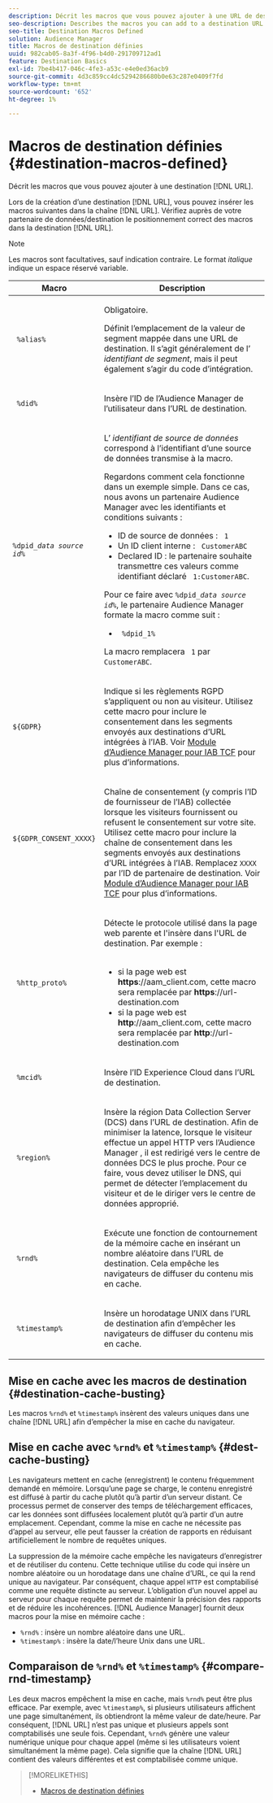 ```yaml
---
description: Décrit les macros que vous pouvez ajouter à une URL de destination.
seo-description: Describes the macros you can add to a destination URL.
seo-title: Destination Macros Defined
solution: Audience Manager
title: Macros de destination définies
uuid: 982cab05-8a3f-4f96-b4d0-291709712ad1
feature: Destination Basics
exl-id: 7be4b417-046c-4fe3-a53c-e4e0ed36acb9
source-git-commit: 4d3c859cc4dc5294286680b0e63c287e0409f7fd
workflow-type: tm+mt
source-wordcount: '652'
ht-degree: 1%

---
```


# Macros de destination définies {#destination-macros-defined}

Décrit les macros que vous pouvez ajouter à une destination [!DNL URL].

<!-- destination-macros.xml -->

Lors de la création d’une destination [!DNL URL], vous pouvez insérer les macros suivantes dans la chaîne [!DNL URL]. Vérifiez auprès de votre partenaire de données/destination le positionnement correct des macros dans la destination [!DNL URL].

>[!NOTE]
>
>Les macros sont facultatives, sauf indication contraire. Le format *italique* indique un espace réservé variable.

<table id="table_2C532EFB9DAE41B08714753EBD7DFB05"> 
 <thead> 
  <tr> 
   <th colname="col1" class="entry"> Macro </th> 
   <th colname="col2" class="entry"> Description </th> 
  </tr> 
 </thead>
 <tbody> 
  <tr> 
   <td colname="col1"> <p> <code> %alias%</code> </p> </td> 
   <td colname="col2"> <p>Obligatoire. </p> <p>Définit l’emplacement de la valeur de segment mappée dans une URL de destination. Il s’agit généralement de l’ <i>identifiant de segment</i>, mais il peut également s’agir du code d’intégration. </p> </td> 
  </tr> 
  <tr> 
   <td colname="col1"> <p> <code> %did%</code> </p> </td> 
   <td colname="col2"> <p>Insère l’ID <span class="keyword"> de l’Audience Manager</span> de l’utilisateur dans l’URL de destination. </p> </td> 
  </tr> 
  <tr> 
   <td colname="col1"> <p> <code>%dpid_<i>data source id</i>%</code> </p> </td> 
   <td colname="col2"> <p>L’ <i> identifiant de source de données</i> correspond à l’identifiant d’une source de données transmise à la macro. </p> <p>Regardons comment cela fonctionne dans un exemple simple. Dans ce cas, nous avons un partenaire <span class="keyword"> Audience Manager</span> avec les identifiants et conditions suivants : </p> 
    <ul id="ul_697508B437EB4090B121AFA5D519AFBE"> 
     <li id="li_32D9F72A7D1543A892DC7E1529E98A96">ID de source de données : <code> 1</code> </li> 
     <li id="li_099F5B63D2244B5AADA9B26CB6152E6B">Un ID client interne : <code> CustomerABC</code> </li> 
     <li id="li_0D9FE501C16444DDB388C8E934E5A8C6">Declared ID : le partenaire souhaite transmettre ces valeurs comme identifiant déclaré <code> 1:CustomerABC</code>. </li> 
    </ul> <p>Pour ce faire avec <code>%dpid_<i>data source id</i>%</code>, le partenaire <span class="keyword"> Audience Manager</span> formate la macro comme suit : </p> 
    <ul class="simplelist"> 
     <li> <code> %dpid_1%</code> </li> 
    </ul> <p>La macro remplacera <code> 1</code> par <code> CustomerABC</code>. </p> </td> 
  </tr> 
  <tr>
    <td><p><code>${GDPR}</code></p></td>
    <td><p>Indique si les règlements RGPD s’appliquent ou non au visiteur. Utilisez cette macro pour inclure le consentement dans les segments envoyés aux destinations d’URL intégrées à l’IAB. Voir <a href="../../overview/data-security-and-privacy/aam-iab-plugin.md">Module d’Audience Manager pour IAB TCF</a> pour plus d’informations.</p></td>
  </tr>
   <tr>
    <td><code>${GDPR_CONSENT_XXXX}</code></p></td>
    <td><p>Chaîne de consentement (y compris l’ID de fournisseur de l’IAB) collectée lorsque les visiteurs fournissent ou refusent le consentement sur votre site. Utilisez cette macro pour inclure la chaîne de consentement dans les segments envoyés aux destinations d’URL intégrées à l’IAB. Remplacez <code>XXXX</code> par l’ID de partenaire de destination. Voir <a href="../../overview/data-security-and-privacy/aam-iab-plugin.md">Module d’Audience Manager pour IAB TCF</a> pour plus d’informations. </p></td>
  </tr>
  <tr> 
   <td colname="col1"> <p><code> %http_proto%</code> </p> </td> 
   <td colname="col2"> <p>Détecte le protocole utilisé dans la page web parente et l'insère dans l'URL de destination. Par exemple :
     <br> 
     <ul id="ul_026F56EC46E94D9EB1153557C0F65325"> 
      <li id="li_B41EF140CC274CB68FE7213DD8B908C0">si la page web est <b>https</b>://aam_client.com, cette macro sera remplacée par <b>https</b>://url-destination.com </li> 
      <li id="li_BDCD6EA69B004A92BA6981952341BD77">si la page web est <b>http</b>://aam_client.com, cette macro sera remplacée par <b>http</b>://url-destination.com </li> 
     </ul> </p> </td> 
  </tr> 
  <tr> 
   <td colname="col1"> <p><code> %mcid%</code> </p> </td> 
   <td colname="col2"> <p>Insère l’ID <span class="keyword"> Experience Cloud</span> dans l’URL de destination. </p> </td> 
  </tr> 
  <tr> 
   <td colname="col1"> <p><code> %region%</code> </p> </td> 
   <td colname="col2"> <p>Insère la région <span class="wintitle"> Data Collection Server (DCS)</span> dans l’URL de destination. Afin de minimiser la latence, lorsque le visiteur effectue un appel HTTP vers l’Audience Manager <span class="keyword"> </span>, il est redirigé vers le centre de données <span class="wintitle"> DCS</span> le plus proche. Pour ce faire, vous devez utiliser le DNS, qui permet de détecter l’emplacement du visiteur et de le diriger vers le centre de données approprié. </p> </td> 
  </tr> 
  <tr> 
   <td colname="col1"> <p> <code> %rnd%</code> </p> </td> 
   <td colname="col2"> <p>Exécute une fonction de contournement de la mémoire cache en insérant un nombre aléatoire dans l’URL de destination. Cela empêche les navigateurs de diffuser du contenu mis en cache. </p> </td> 
  </tr> 
  <tr> 
   <td colname="col1"> <p> <code> %timestamp%</code> </p> </td> 
   <td colname="col2"> <p>Insère un horodatage UNIX dans l’URL de destination afin d’empêcher les navigateurs de diffuser du contenu mis en cache. </p> </td> 
  </tr> 
 </tbody> 
</table>

## Mise en cache avec les macros de destination {#destination-cache-busting}

Les macros `%rnd%` et `%timestamp%` insèrent des valeurs uniques dans une chaîne [!DNL URL] afin d’empêcher la mise en cache du navigateur.

## Mise en cache avec `%rnd%` et `%timestamp%` {#dest-cache-busting}

<!-- c_dest_cache_busting.xml -->

Les navigateurs mettent en cache (enregistrent) le contenu fréquemment demandé en mémoire. Lorsqu’une page se charge, le contenu enregistré est diffusé à partir du cache plutôt qu’à partir d’un serveur distant. Ce processus permet de conserver des temps de téléchargement efficaces, car les données sont diffusées localement plutôt qu’à partir d’un autre emplacement. Cependant, comme la mise en cache ne nécessite pas d’appel au serveur, elle peut fausser la création de rapports en réduisant artificiellement le nombre de requêtes uniques.

La suppression de la mémoire cache empêche les navigateurs d’enregistrer et de réutiliser du contenu. Cette technique utilise du code qui insère un nombre aléatoire ou un horodatage dans une chaîne d’URL, ce qui la rend unique au navigateur. Par conséquent, chaque appel `HTTP` est comptabilisé comme une requête distincte au serveur. L’obligation d’un nouvel appel au serveur pour chaque requête permet de maintenir la précision des rapports et de réduire les incohérences. [!DNL Audience Manager] fournit deux macros pour la mise en mémoire cache :

* `%rnd%` : insère un nombre aléatoire dans une URL.
* `%timestamp%` : insère la date/l’heure Unix dans une URL.

## Comparaison de `%rnd%` et `%timestamp%` {#compare-rnd-timestamp}

Les deux macros empêchent la mise en cache, mais `%rnd%` peut être plus efficace. Par exemple, avec `%timestamp%`, si plusieurs utilisateurs affichent une page simultanément, ils obtiendront la même valeur de date/heure. Par conséquent, [!DNL URL] n’est pas unique et plusieurs appels sont comptabilisés une seule fois. Cependant, `%rnd%` génère une valeur numérique unique pour chaque appel (même si les utilisateurs voient simultanément la même page). Cela signifie que la chaîne [!DNL URL] contient des valeurs différentes et est comptabilisée comme unique.

>[!MORELIKETHIS]
>
>* [Macros de destination définies](../../features/destinations/destination-macros.md#destination-macros-defined)
